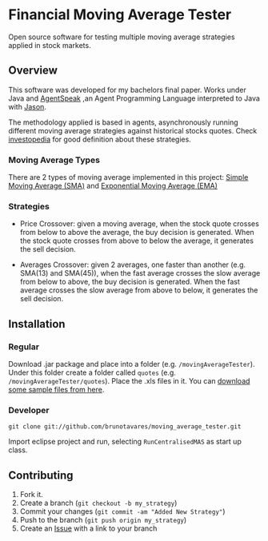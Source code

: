 Financial Moving Average Tester
=============

Open source software for testing multiple moving average strategies applied in stock markets. 

Overview
--------

This software was developed for my bachelors final paper. Works under Java and [AgentSpeak](http://en.wikipedia.org/wiki/AgentSpeak) 
,an Agent Programming Language interpreted to Java with [Jason](http://jason.sourceforge.net/Jason/Jason.html).

The methodology applied is based in agents, asynchronously running different moving average strategies against historical stocks quotes. 
Check [investopedia](http://www.investopedia.com/university/movingaverage/movingaverages4.asp) for good definition about these strategies.

### Moving Average Types

There are 2 types of moving average implemented in this project: [Simple Moving Average (SMA)](http://www.investopedia.com/terms/s/sma.asp) 
and [Exponential Moving Average (EMA)](http://www.investopedia.com/terms/e/ema.asp) 

### Strategies

* Price Crossover: given a moving average, when the stock quote crosses from below to above the average, the buy decision is generated.
When the stock quote crosses from above to below the average, it generates the sell decision.

* Averages Crossover: given 2 averages, one faster than another (e.g. SMA(13) and SMA(45)), when the fast average crosses the slow average
from below to above, the buy decision is generated. When the fast average crosses the slow average from above to below, it generates the sell decision.

Installation
------------

### Regular

Download .jar package and place into a folder (e.g. `/movingAverageTester`). Under this folder create a folder called `quotes` (e.g. `/movingAverageTester/quotes`).
Place the .xls files in it. You can [download some sample files from here](https://github.com/brunotavares/moving_average_tester/tree/master/quotes).

### Developer

`git clone git://github.com/brunotavares/moving_average_tester.git`

Import eclipse project and run, selecting `RunCentralisedMAS` as start up class.

Contributing
------------

1. Fork it.
2. Create a branch (`git checkout -b my_strategy`)
3. Commit your changes (`git commit -am "Added New Strategy"`)
4. Push to the branch (`git push origin my_strategy`)
5. Create an [Issue](https://github.com/brunotavares/moving_average_tester/issues) with a link to your branch
